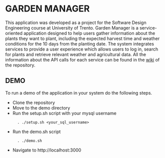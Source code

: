 # GARDEN MANAGER
This application was developed as a project for the Software Design Engineering course at University of Trento.
Garden Manager is a service-oriented application designed to help users gather information about the plants they want to plant, including the expected harvest time and weather conditions for the 10 days from the planting date. The system integrates services to provide a user experience which allows users to log in, search for plants and retrieve relevant weather and agricultural data.
All the information about the API calls for each service can be found in the [wiki](https://github.com/RiccardoNicolin/SDE_Project/wiki) of the repository.
## DEMO
To run a demo of the application in your system do the following steps.
* Clone the repository
* Move to the demo directory
* Run the setup.sh script with your mysql username
  ```shell
    . ./setup.sh <your_sql_username>
    ```
* Run the demo.sh script
  ```shell
    . ./demo.sh
    ```
* Navigate to http://localhost:3000
